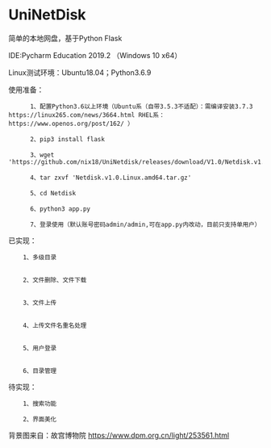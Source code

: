# UniNetDisk
简单的本地网盘，基于Python Flask

IDE:Pycharm Education 2019.2 （Windows 10 x64）

Linux测试环境：Ubuntu18.04；Python3.6.9

使用准备：

          1、配置Python3.6以上环境（Ubuntu系（自带3.5.3不适配）：需编译安装3.7.3 https://linux265.com/news/3664.html RHEL系：https://www.openos.org/post/162/ ）

          2、pip3 install flask
          
          3、wget 'https://github.com/nix18/UniNetdisk/releases/download/V1.0/Netdisk.v1.0.Linux.amd64.tar.gz'
          
          4、tar zxvf 'Netdisk.v1.0.Linux.amd64.tar.gz'
          
          5、cd Netdisk
          
          6、python3 app.py
          
          7、登录使用（默认账号密码admin/admin,可在app.py内改动，目前只支持单用户）

已实现：

        1、多级目录


        2、文件删除、文件下载
        
        
        3、文件上传
        
        
        4、上传文件名重名处理
        
        
        5、用户登录
        
        
        6、目录管理
        
待实现：

        1、搜索功能
        
        2、界面美化
        
        

        
背景图来自：故宫博物院 https://www.dpm.org.cn/light/253561.html
